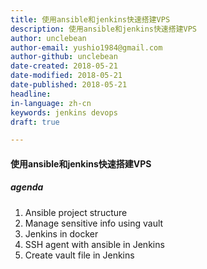 ```yaml
---
title: 使用ansible和jenkins快速搭建VPS
description: 使用ansible和jenkins快速搭建VPS
author: unclebean
author-email: yushio1984@gmail.com
author-github: unclebean
date-created: 2018-05-21
date-modified: 2018-05-21
date-published: 2018-05-21
headline:
in-language: zh-cn
keywords: jenkins devops
draft: true

---
```


#### 使用ansible和jenkins快速搭建VPS

##### agenda

1. Ansible project structure 
2. Manage sensitive info using vault
3. Jenkins in docker
4. SSH agent with ansible in Jenkins 
5. Create vault file in Jenkins 
